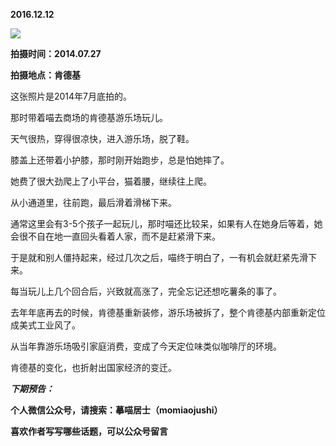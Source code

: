
          
            
**2016.12.12**



![](//upload-images.jianshu.io/upload_images/51001-496ab728ff8152aa.jpg)




**拍摄时间：2014.07.27**

**拍摄地点：肯德基**

这张照片是2014年7月底拍的。

那时带着喵去商场的肯德基游乐场玩儿。

天气很热，穿得很凉快，进入游乐场，脱了鞋。

膝盖上还带着小护膝，那时刚开始跑步，总是怕她摔了。

她费了很大劲爬上了小平台，猫着腰，继续往上爬。

从小通道里，往前跑，最后滑着滑梯下来。

通常这里会有3-5个孩子一起玩儿，那时喵还比较呆，如果有人在她身后等着，她会很不自在地一直回头看着人家，而不是赶紧滑下来。

于是就和别人僵持起来，经过几次之后，喵终于明白了，一有机会就赶紧先滑下来。

每当玩儿上几个回合后，兴致就高涨了，完全忘记还想吃薯条的事了。

去年年底再去的时候，肯德基重新装修，游乐场被拆了，整个肯德基内部重新定位成美式工业风了。

从当年靠游乐场吸引家庭消费，变成了今天定位味类似咖啡厅的环境。

肯德基的变化，也折射出国家经济的变迁。


***下期预告：***


**个人微信公众号，请搜索：摹喵居士（momiaojushi）**

**喜欢作者写写哪些话题，可以公众号留言**

          
        